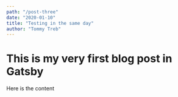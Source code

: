 ```yaml
---
path: "/post-three"
date: "2020-01-10"
title: "Testing in the same day"
author: "Tommy Treb"
---
```


# This is my very first blog post in Gatsby

Here is the content
